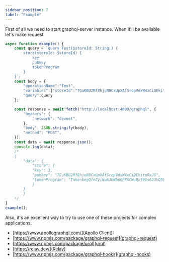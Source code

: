```yaml
---
sidebar_position: 7
label: "Example"
---
```


First of all we need to start graphql-server instance. When it'll be available let's make request

```ts
async function example() {
    const query = `query Test($storeId: String!) {
        store(storeId: $storeId) {
            key
            pubkey
            tokenProgram
        }
    }`;
    const body = {
        "operationName":"Test",
        "variables":{"storeId":"7GuKBU2Mf8hjuNBCxUpXAfSropVdxW4xCiQEkitoRxJ5"},
        "query":query
    };

    const response = await fetch("http://localhost:4000/graphql", {
        "headers": {
            "network": "devnet",
        },
        "body": JSON.stringify(body),
        "method": "POST",
    });
    const data = await response.json();
    console.log(data);
    /*
    {
        "data": {
            "store": {
            "key": 3,
            "pubkey": "7GuKBU2Mf8hjuNBCxUpXAfSropVdxW4xCiQEkitoRxJ5",
            "tokenProgram": "TokenkegQfeZyiNwAJbNbGKPFXCWuBvf9Ss623VQ5DA"
            }
        }
        }
    */
}
example();
```

Also, it's an excellent way to try to use one of these projects for complex applications:
- [https://www.apollographql.com/](Apollo Client)l
- [https://www.npmjs.com/package/graphql-request](graphql-request)
- [https://www.npmjs.com/package/urql](urql)
- [https://relay.dev/](Relay)
- [https://www.npmjs.com/package/graphql-hooks](graphql-hooks)
